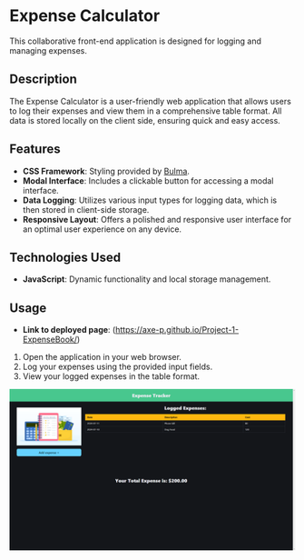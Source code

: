 # Expense Calculator

This collaborative front-end application is designed for logging and managing expenses.

## Description

The Expense Calculator is a user-friendly web application that allows users to log their expenses and view them in a comprehensive table format. All data is stored locally on the client side, ensuring quick and easy access.

## Features

- **CSS Framework**: Styling provided by [Bulma](https://cdn.jsdelivr.net/npm/bulma@1.0.1/css/bulma.min.css).
- **Modal Interface**: Includes a clickable button for accessing a modal interface.
- **Data Logging**: Utilizes various input types for logging data, which is then stored in client-side storage.
- **Responsive Layout**: Offers a polished and responsive user interface for an optimal user experience on any device.

## Technologies Used

- **JavaScript**: Dynamic functionality and local storage management.

## Usage

- **Link to deployed page**: (https://axe-p.github.io/Project-1-ExpenseBook/)
1. Open the application in your web browser.
2. Log your expenses using the provided input fields.
3. View your logged expenses in the table format.

![Deployed Page](<assets/photos/Expense Book.png>)